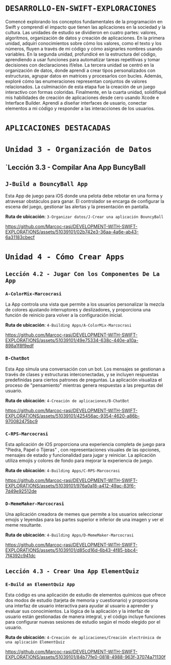 # `DESARROLLO-EN-SWIFT-EXPLORACIONES`

Comencé explorando los conceptos fundamentales de la programación en Swift y comprendí el impacto que tienen las aplicaciones en la sociedad y la cultura. Las unidades de estudio se dividieron en cuatro partes: valores, algoritmos, organización de datos y creación de aplicaciones. En la primera unidad, adquirí conocimientos sobre cómo los valores, como el texto y los números, fluyen a través de mi código y cómo asignarles nombres usando variables. En la segunda unidad, profundicé en la estructura del código, aprendiendo a usar funciones para automatizar tareas repetitivas y tomar decisiones con declaraciones if/else. La tercera unidad se centró en la organización de datos, donde aprendí a crear tipos personalizados con estructuras, agrupar datos en matrices y procesarlos con bucles. Además, exploré cómo las enumeraciones representan conjuntos de valores relacionados. La culminación de esta etapa fue la creación de un juego interactivo con formas coloridas. Finalmente, en la cuarta unidad, solidifiqué mis habilidades de creación de aplicaciones desde cero usando Xcode e Interface Builder. Aprendí a diseñar interfaces de usuario, conectar elementos a mi código y responder a las interacciones de los usuarios.



# `APLICACIONES DESTACADAS`

# `Unidad 3 - Organización de Datos`

## `Lección 3.3 - Compilar Ana App BuncyBall

## `J-Build a BouncyBall App`

Esta App de juego para iOS donde una pelota debe rebotar en una forma y atravesar obstáculos para ganar. El controlador se encarga de configurar la escena del juego, gestionar las alertas y la presentación en pantalla.

**Ruta de ubicación**: `3-Organizar datos/J-Crear una aplicación BouncyBall`

https://github.com/Marcoc-rasi/DEVELOPMENT-WITH-SWIFT-EXPLORATIONS/assets/51039101/02b742e3-36aa-4a6e-ab43-6a31183cbecf

# `Unidad 4 - Cómo Crear Apps`

## `Lección 4.2 - Jugar Con los Componentes De La App`

### `A-ColorMix-Marcocrasi` 

La App controla una vista que permite a los usuarios personalizar la mezcla de colores ajustando interruptores y deslizadores, y proporciona una función de reinicio para volver a la configuración inicial.

**Ruta de ubicación**: `4-Building Apps/A-ColorMix-Marcocrasi`

https://github.com/Marcoc-rasi/DEVELOPMENT-WITH-SWIFT-EXPLORATIONS/assets/51039101/49e75334-638c-440e-a10a-898a1f8f9edf

### `B-ChatBot` 

Esta App simula una conversación con un bot. Los mensajes se gestionan a través de clases y estructuras interconectadas, y se incluyen respuestas predefinidas para ciertos patrones de preguntas. La aplicación visualiza el proceso de "pensamiento" mientras genera respuestas a las preguntas del usuario.

**Ruta de ubicación**: `4-Creación de aplicaciones/B-ChatBot`

https://github.com/Marcoc-rasi/DEVELOPMENT-WITH-SWIFT-EXPLORATIONS/assets/51039101/425456ac-9354-4620-a86b-970082475bc9

### `C-RPS-Marcocrasi` 

 Esta aplicación de iOS proporciona una experiencia completa de juego para "Piedra, Papel o Tijeras" , con representaciones visuales de las opciones, mensajes de estado y funcionalidad para jugar y reiniciar. La aplicación utiliza emojis y colores de fondo para mejorar la experiencia de juego.

**Ruta de ubicación**: `4-Building Apps/C-RPS-Marcocrasi`

https://github.com/Marcoc-rasi/DEVELOPMENT-WITH-SWIFT-EXPLORATIONS/assets/51039101/976a0a18-a412-49ac-83f6-7d49e92512de

### `D-MemeMaker-Marcocrasi` 

Una aplicación creadora de memes que permite a los usuarios seleccionar emojis y leyendas para las partes superior e inferior de una imagen y ver el meme resultante.


**Ruta de ubicación**: `4-Building Apps/D-MemeMaker-Marcocrasi`

https://github.com/Marcoc-rasi/DEVELOPMENT-WITH-SWIFT-EXPLORATIONS/assets/51039101/d85cd16d-6b43-4f85-bbc4-7f4392c941dc

## `Lección 4.3 - Crear Una App ElementQuiz`

### `E-Build an ElementQuiz App` 

Esta código es una aplicación de estudio de elementos químicos que ofrece dos modos de estudio (tarjeta de memoria y cuestionario) y proporciona una interfaz de usuario interactiva para ayudar al usuario a aprender y evaluar sus conocimientos. La lógica de la aplicación y la interfaz de usuario están gestionadas de manera integral, y el código incluye funciones para configurar nuevas sesiones de estudio según el modo elegido por el usuario.


**Ruta de ubicación**: `4-Creación de aplicaciones/Creación electrónica de una aplicación ElementQuiz`

https://github.com/Marcoc-rasi/DEVELOPMENT-WITH-SWIFT-EXPLORATIONS/assets/51039101/84b77fe0-0818-4988-963f-37074a71130f
